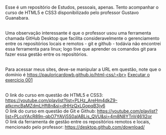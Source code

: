 Esse é um repositório de Estudos, pessoais, apenas.
Tento acompanhar o curso de HTML5 e CSS3 disponibilizado pelo professor Gustavo Guanabara.<br><br>

Uma observação interessante é que o professor usou uma ferramenta chamada GitHub Desktop que facilita consideravelmente o gerenciamento entre os repositórios locais e remotos - git e github - todávia não encontrei essa ferramenta para linux; logo tive que aprender os comandos git para fazer essa gestão entre os repositórios.<br><br>

Para acessar meus sites, deve-se manipular a URL em questão, note que o domínio é https://pauloricardowb.github.io/html-css/:<br>
<a href="https://pauloricardowb.github.io/html-css/1_modulo/exercicios/ex001/">Executar o exercício 001</a><br><br>

O link do curso em questão de HTML5 e CSS3: https://youtube.com/playlist?list=PLHz_AreHm4dkZ9-atkcmcBaMZdmLHft8n&si=dHHzQxLGopqB3jy6<br>
O link do curso em questão de Git e Github: https://youtube.com/playlist?list=PLcoYAcR89n-qbO7YAVj5S0alABLis_QVU&si=4m8N8YTnV461l2or<br>
O link da ferramenta de gestão entre os repositórios remotos e locais, mencionado pelo professor: https://desktop.github.com/download/<br>
